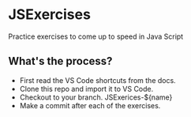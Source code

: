 # JSExercises

Practice exercises to come up to speed in Java Script

## What's the process?

- First read the VS Code shortcuts from the docs.
- Clone this repo and import it to VS Code.
- Checkout to your branch. JSExerices-${name}
- Make a commit after each of the exercises.
